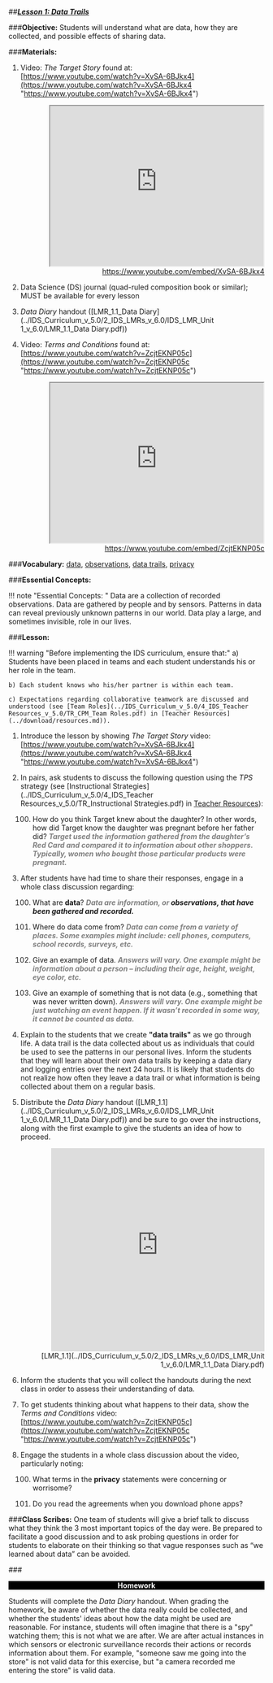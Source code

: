 ##***<u>Lesson 1: Data Trails</u>***

###**Objective:**
Students will understand what are data, how they are collected, and possible effects of sharing data.

###**Materials:**

1. Video: *The Target Story* found at:<br>
    [https://www.youtube.com/watch?v=XvSA-6BJkx4](https://www.youtube.com/watch?v=XvSA-6BJkx4 "https://www.youtube.com/watch?v=XvSA-6BJkx4")

    <div align="right"><iframe width="420" height="315"
    src="https://www.youtube.com/embed/XvSA-6BJkx4" allowfullscreen>
    </iframe><br><a href="https://www.youtube.com/embed/XvSA-6BJkx4">https://www.youtube.com/embed/XvSA-6BJkx4</a></div>

2. Data Science (DS) journal (quad-ruled composition book or similar); MUST be available for every
lesson

3. *Data Diary* handout ([LMR_1.1_Data Diary](../IDS_Curriculum_v_5.0/2_IDS_LMRs_v_6.0/IDS_LMR_Unit 1_v_6.0/LMR_1.1_Data Diary.pdf))

4. Video: *Terms and Conditions* found at:<br>
    [https://www.youtube.com/watch?v=ZcjtEKNP05c](https://www.youtube.com/watch?v=ZcjtEKNP05c "https://www.youtube.com/watch?v=ZcjtEKNP05c")

    <div align="right"><iframe width="420" height="315"
    src="https://www.youtube.com/embed/ZcjtEKNP05c" allowfullscreen>
    </iframe><br><a href="https://www.youtube.com/embed/ZcjtEKNP05c">https://www.youtube.com/embed/ZcjtEKNP05c</a></div>

###**Vocabulary:**
[data](../../vocabulary/unit1/#data), [observations](../../vocabulary/unit1/#observations), [data trails](../../vocabulary/unit1/#data-trails), [privacy](../../vocabulary/unit1/#privacy)

###**Essential Concepts:**

!!! note "Essential Concepts: "
    Data are a collection of recorded observations. Data are gathered by people and
    by sensors. Patterns in data can reveal previously unknown patterns in our world. Data play a large, and
    sometimes invisible, role in our lives.

###**Lesson:**

!!! warning "Before implementing the IDS curriculum, ensure that:"
    a) Students have been placed in teams and each student understands his or
    her role in the team.

    b) Each student knows who his/her partner is within each team.

    c) Expectations regarding collaborative teamwork are discussed and
    understood (see [Team Roles](../IDS_Curriculum_v_5.0/4_IDS_Teacher Resources_v_5.0/TR_CPM_Team Roles.pdf) in [Teacher Resources](../download/resources.md)).


1. Introduce the lesson by showing *The Target Story* video:<br>
    [https://www.youtube.com/watch?v=XvSA-6BJkx4](https://www.youtube.com/watch?v=XvSA-6BJkx4 "https://www.youtube.com/watch?v=XvSA-6BJkx4")

2. In pairs, ask students to discuss the following question using the *TPS* strategy (see [Instructional
Strategies](../IDS_Curriculum_v_5.0/4_IDS_Teacher Resources_v_5.0/TR_Instructional Strategies.pdf) in [Teacher Resources](../download/resources.md)):

    100. How do you think Target knew about the daughter? In other words, how did Target know
    the daughter was pregnant before her father did? <span style="color:grey">***Target used the information
    gathered from the daughter’s Red Card and compared it to information about other
    shoppers. Typically, women who bought those particular products were pregnant.***</span>

3. After students have had time to share their responses, engage in a whole class discussion
regarding:

    100. What are **data**? <span style="color:grey">***Data are information, or ***</span> ***observations***<span style="color:grey">***, that have been gathered and 
    recorded.***</span>

    100. Where do data come from? <span style="color:grey">***Data can come from a variety of places. Some examples
    might include: cell phones, computers, school records, surveys, etc.***</span>

    100. Give an example of data. <span style="color:grey">***Answers will vary. One example might be information
    about a person – including their age, height, weight, eye color, etc.***</span>

    100. Give an example of something that is not data (e.g., something that was never written
    down). <span style="color:grey">***Answers will vary. One example might be just watching an event happen. If
    it wasn’t recorded in some way, it cannot be counted as data.***</span>

4. Explain to the students that we create **"data trails"** as we go through life. A data trail is the data
collected about us as individuals that could be used to see the patterns in our personal lives.
Inform the students that they will learn about their own data trails by keeping a data diary and
logging entries over the next 24 hours. It is likely that students do not realize how often they leave a data trail or what information is being collected about them on a regular basis.

5. Distribute the *Data Diary* handout ([LMR_1.1](../IDS_Curriculum_v_5.0/2_IDS_LMRs_v_6.0/IDS_LMR_Unit 1_v_6.0/LMR_1.1_Data Diary.pdf)) and be sure to go over the instructions, along with
the first example to give the students an idea of how to proceed.  

    <div align="right"><iframe src="https://docs.google.com/viewerng/viewer?url=https://curriculum.idsucla.org/IDS_Curriculum_v_5.0/2_IDS_LMRs_v_6.0/IDS_LMR_Unit 1_v_6.0/LMR_1.1_Data Diary.pdf&embedded=true" style=" width:420px;height:400px;" frameborder="0"></iframe><br>[LMR_1.1](../IDS_Curriculum_v_5.0/2_IDS_LMRs_v_6.0/IDS_LMR_Unit 1_v_6.0/LMR_1.1_Data Diary.pdf)</div>  


6. Inform the students that you will collect the handouts during the next class in order to assess their
understanding of data.

7. To get students thinking about what happens to their data, show the *Terms and Conditions* video:<br>
    [https://www.youtube.com/watch?v=ZcjtEKNP05c](https://www.youtube.com/watch?v=ZcjtEKNP05c "https://www.youtube.com/watch?v=ZcjtEKNP05c")

8. Engage the students in a whole class discussion about the video, particularly noting:

    100. What terms in the **privacy** statements were concerning or worrisome?

    100. Do you read the agreements when you download phone apps?

###**Class Scribes:**
One team of students will give a brief talk to discuss what they think the 3 most important topics
of the day were. Be prepared to facilitate a good discussion and to ask probing questions in order
for students to elaborate on their thinking so that vague responses such as “we learned about
data” can be avoided.

###<p style="background: black; color: white; text-align: center;">**Homework**</p>
Students will complete the *Data Diary* handout. When grading the homework, be aware of
whether the data really could be collected, and whether the students' ideas about how the data
might be used are reasonable. For instance, students will often imagine that there is a "spy"
watching them; this is not what we are after. We are after actual instances in which sensors or
electronic surveillance records their actions or records information about them. For example,
"someone saw me going into the store" is not valid data for this exercise, but "a camera recorded
me entering the store" is valid data.
